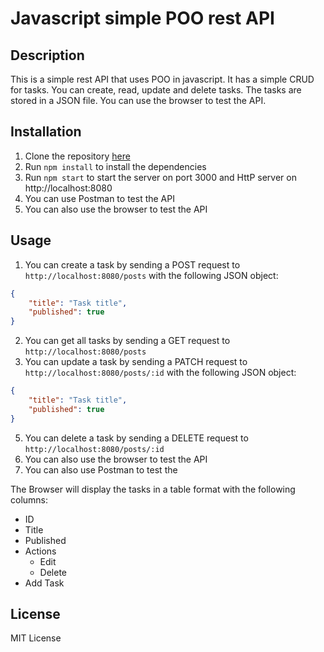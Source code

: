 # Javascript simple POO rest API

## Description
This is a simple rest API that uses POO in javascript. It has a simple CRUD for tasks.
You can create, read, update and delete tasks. The tasks are stored in a JSON file.
You can use the browser to test the API.

## Installation
1. Clone the repository [here]('https://github.com/caa-pjt/javascript_poo_rest_api.git')
2. Run `npm install` to install the dependencies
3. Run `npm start` to start the server on port 3000 and HttP server on http://localhost:8080
4. You can use Postman to test the API
5. You can also use the browser to test the API

## Usage
1. You can create a task by sending a POST request to `http://localhost:8080/posts` with the following JSON object:
```json
{
    "title": "Task title",
    "published": true
}
```
2. You can get all tasks by sending a GET request to `http://localhost:8080/posts`
4. You can update a task by sending a PATCH request to `http://localhost:8080/posts/:id` with the following JSON object:
```json
{
    "title": "Task title",
    "published": true
}
```
5. You can delete a task by sending a DELETE request to `http://localhost:8080/posts/:id`
6. You can also use the browser to test the API
7. You can also use Postman to test the

The Browser will display the tasks in a table format with the following columns:
- ID
- Title
- Published
- Actions
  - Edit
  - Delete
- Add Task

## License
MIT License